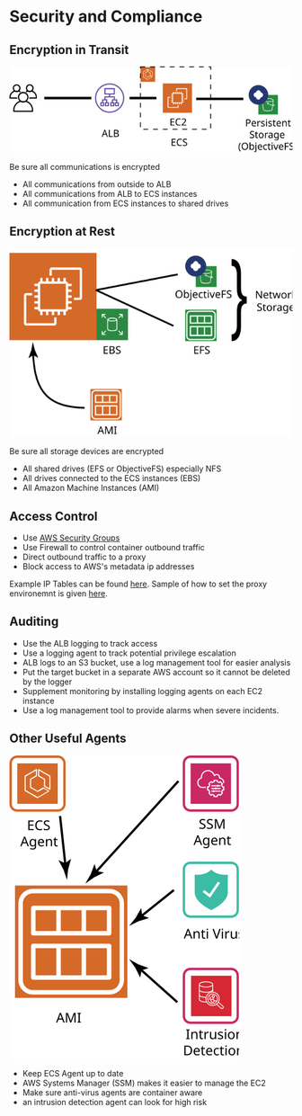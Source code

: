 # Security and Compliance

## Encryption in Transit

![Encryption in Transit](encryption-in-transit.svg)


Be sure all communications is encrypted

  * All communications from outside to ALB
  * All communications from ALB to ECS instances
  * All communication from ECS instances to shared drives

## Encryption at Rest

![Encryption in Transit](encryption-at-rest.svg)

Be sure all storage devices are encrypted

  * All shared drives (EFS or ObjectiveFS) especially NFS
  * All drives connected to the ECS instances (EBS)
  * All Amazon Machine Instances (AMI)

## Access Control

  * Use [AWS Security Groups](https://docs.aws.amazon.com/vpc/latest/userguide/VPC_SecurityGroups.html)
  * Use Firewall to control container outbound traffic
  * Direct outbound traffic to a proxy
  * Block access to AWS's metadata ip addresses

Example IP Tables can be found [here](broken_link). Sample of how to set the proxy environemnt is given [here](broken_link).


## Auditing

   * Use the ALB logging to track access
   * Use a logging agent to track potential privilege escalation
   * ALB logs to an S3 bucket, use a log management tool for easier analysis
   * Put the target bucket in a separate AWS account so it cannot be deleted by the logger
   * Supplement monitoring by installing logging agents on each EC2 instance
   * Use a log management tool to provide alarms when severe incidents.

## Other Useful Agents

![Other Agents](agents.svg)

   * Keep ECS Agent up to date
   * AWS Systems Manager (SSM) makes it easier to manage the EC2
   * Make sure anti-virus agents are container aware 
   * an intrusion detection agent can look for high risk
   
